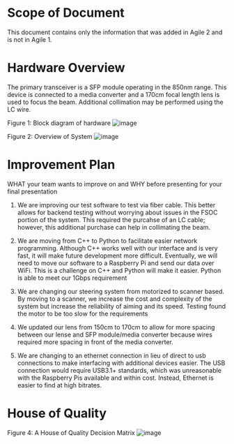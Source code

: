 # Scope of Document
This document contains only the information that was added in Agile 2 and is not in Agile 1.

# Hardware Overview
The primary transceiver is a SFP module operating in the 850nm range. This device is connected to a media converter and a 170cm focal length lens is used to focus the beam. Additional collimation may be performed using the LC wire. 

Figure 1: Block diagram of hardware
![image](https://user-images.githubusercontent.com/40191185/140232601-5b7512a6-b707-49e5-a683-2796c40875e0.png)

Figure 2: Overview of System
![image](https://user-images.githubusercontent.com/40191185/140232676-52fd4d2f-dff5-4cfd-b3d8-08368df5482f.png)

# Improvement Plan
WHAT your team wants to improve on and WHY before presenting for your final presentation

1. We are improving our test software to test via fiber cable. This better allows for backend testing without worrying about issues in the FSOC portion of the system. This required the purcahse of an LC cable; however, this additional purchase can help in collimating the beam.

2. We are moving from C++ to Python to facilitate easier network programming. Although C++ works well with our interface and is very fast, it will make future development more difficult. Eventually, we will need to move our software to a Raspberry Pi and send our data over WiFi. This is a challenge on C++ and Python will make it easier. Python is able to meet our 1Gbps requirement

3. We are changing our steering system from motorized to scanner based. By moving to a scanner, we increase the cost and complexity of the system but increase the reliability of aiming and its speed. Testing found the motor to be too slow for the requirements

4. We updated our lens from 150cm to 170cm to allow for more spacing between our lense and SFP module/media converter because wires required more spacing in front of the media converter.

5. We are changing to an ethernet connection in lieu of direct to usb connections to make interfacing with additional devices easier. The USB connection would require USB3.1+ standards, which was unreasonable with the Raspberry Pis available and within cost. Instead, Ethernet is easier to find at high bitrates.

# House of Quality
Figure 4: A House of Quality Decision Matrix
![image](https://user-images.githubusercontent.com/40191185/140232859-f4a6c398-6abe-4995-b05d-5a9e53c808e4.png)
